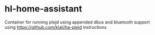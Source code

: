 # hl-home-assistant
Container for running plejd using appended dbus and bluetooth support using https://github.com/klali/ha-plejd instructions 
